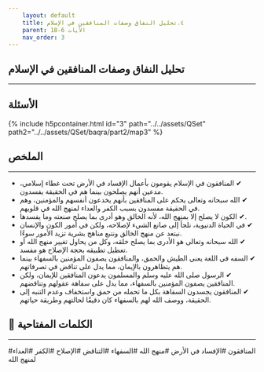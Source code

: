 ```yaml
---
    layout: default
    title: ٤.تحليل النفاق وصفات المنافقين في الإسلام
    parent: الأيات 6-18
    nav_order: 3
---
```

## تحليل النفاق وصفات المنافقين في الإسلام
***
## الأسئلة 
{% include h5pcontainer.html id="3" path="../../assets/QSet" path2="../../assets/QSet/baqra/part2/map3" %}
## الملخص
***
- ‏✔ المنافقون في الإسلام يقومون بأعمال الإفساد في الأرض تحت غطاء إسلامي، مدعين أنهم يصلحون بينما هم في الحقيقة يفسدون. 
- ‏✔ الله سبحانه وتعالى يحكم على المنافقين بأنهم يخدعون أنفسهم والمؤمنين، وهم في الحقيقة مفسدون بسبب الكفر والعداء لمنهج الله في قلوبهم. 
- ‏✔ الكون لا يصلح إلا بمنهج الله، لأنه الخالق وهو أدرى بما يصلح صنعته وما يفسدها. 
- ‏✔ في الحياة الدنيوية، نلجأ إلى صانع الشيء لإصلاحه، ولكن في أمور الكون والإنسان نبتعد عن منهج الخالق ونتبع مناهج بشرية تزيد الأمور سوءًا. 
- ‏✔ الله سبحانه وتعالى هو الأدرى بما يصلح خلقه، وكل من يحاول تغيير منهج الله أو تعطيل تطبيقه بحجة الإصلاح هو مفسد. 
- ‏✔ السفه في اللغة يعني الطيش والحمق، والمنافقون يصفون المؤمنين بالسفهاء بينما هم يتظاهرون بالإيمان، مما يدل على تناقض في تصرفاتهم. 
- ‏✔ الرسول صلى الله عليه وسلم والمسلمون يدعون المنافقين للإيمان، ولكن المنافقين يصفون المؤمنين بالسفهاء، مما يدل على سفاهة عقولهم وتناقضهم. 
- ‏✔ المنافقون يجسدون السفاهة بكل ما تحمله من حمق واستخفاف وعدم التنبه إلى الحقيقة، ووصف الله لهم بالسفهاء كان دقيقًا لحالتهم وطريقة حياتهم. 

## 🔑 الكلمات المفتاحية
***
#المنافقون #الإفساد في الأرض #منهج الله #السفهاء #التناقض #الإصلاح #الكفر #العداء لمنهج الله

